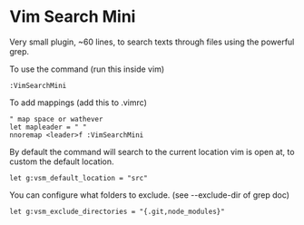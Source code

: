 # Vim Search Mini

Very small plugin, ~60 lines, to search texts through files using the powerful
grep.

To use the command (run this inside vim)

```
:VimSearchMini
```

To add mappings (add this to .vimrc)
```
" map space or wathever
let mapleader = " "
nnoremap <leader>f :VimSearchMini 
```
By default the command will search to the current location vim is open at, to
custom the default location.
```
let g:vsm_default_location = "src"
```

You can configure what folders to exclude. (see --exclude-dir of grep doc)
```
let g:vsm_exclude_directories = "{.git,node_modules}"
```
